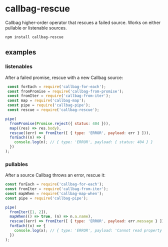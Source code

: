 # callbag-rescue

Callbag higher-order operator that rescues a failed source. Works on either pullable or listenable sources.

`npm install callbag-rescue`

## examples

### listenables

After a failed promise, rescue with a new Callbag source:

```js
 const forEach = require('callbag-for-each');
 const fromPromise = require('callbag-from-promise');
 const fromIter = require('callbag-from-iter');
 const map = require('callbag-map');
 const pipe = require('callbag-pipe');
 const rescue = require('callbag-rescue'); 

pipe(
  fromPromise(Promise.reject({ status: 404 })),
  map((res) => res.body),
  rescue((err) => fromIter([ { type: 'ERROR', payload: err } ])),
  forEach((n) => {
    console.log(n); // { type: 'ERROR', payload: { status: 404 } }
  })
);
```

### pullables

After a source Callbag throws an error, rescue it:

```js
const forEach = require('callbag-for-each');
const fromIter = require('callbag-from-iter');
const mapWhen = require('callbag-map-when');
const pipe = require('callbag-pipe');

pipe(
  fromIter([1, 2]),
  mapWhen(() => true, (n) => n.a.name),
  rescue((err) => fromIter([ { type: 'ERROR', payload: err.message } ])),
  forEach((x) => {
    console.log(x); // { type: 'ERROR', payload: 'Cannot read property "name" of undefined' }
  })
);
```